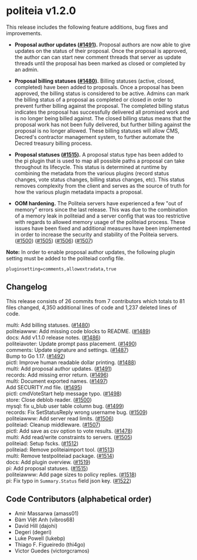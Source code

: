 politeia v1.2.0
====

This release includes the following feature additions, bug fixes and
improvements.

- **Proposal author updates ([#1491](https://github.com/decred/politeia/pull/1491)).**
  Proposal authors are now able to give updates on the status of their
  proposal. Once the proposal is approved, the author can can start new comment
  threads that server as update threads until the proposal has been marked as
  closed or completed by an admin. 

- **Proposal billing statuses ([#1480](https://github.com/decred/politeia/pull/1480)).**
  Billing statuses (active, closed, completed) have been added to proposals.
  Once a proposal has been approved, the billing status is considered to be
  active. Admins can mark the billing status of a proposal as completed or
  closed in order to prevent further billing against the proposal. The
  completed billing status indicates the proposal has successfully delivered
  all promised work and is no longer being billed against. The closed billing
  status means that the proposal work has not been fully delivered, but further
  billing against the proposal is no longer allowed. These billing statuses
  will allow CMS, Decred's contractor management system, to further automate
  the Decred treasury billing process.

- **Proposal statuses ([#1515](https://github.com/decred/politeia/pull/1515)).**
  A proposal status type has been added to the pi plugin that is used to map
  all possible paths a proposal can take throughout its lifecycle. This status
  is determined at runtime by combining the metadata from the various plugins
  (record status changes, vote status changes, billing status changes, etc).
  This status removes complexity from the client and serves as the source of
  truth for how the various plugin metadata impacts a proposal.

- **OOM hardening.**
  The Politeia servers have experienced a few "out of memory" errors since the
  last release. This was due to the combination of a memory leak in politeiad
  and a server config that was too restrictive with regards to allowed memory
  usage of the politeiad process. These issues have been fixed and additional
  measures have been implemented in order to increase the security and
  stability of the Politeia servers.
  ([#1500](https://github.com/decred/politeia/pull/1500))
  ([#1505](https://github.com/decred/politeia/pull/1505))
  ([#1506](https://github.com/decred/politeia/pull/1506))
  ([#1507](https://github.com/decred/politeia/pull/1507))

**Note:** In order to enable proposal author updates, the following plugin
setting must be added to the politeiad config file.  

    pluginsetting=comments,allowextradata,true

## Changelog

This release consists of 26 commits from 7 contributors which totals to 81
files changed, 4,350 additional lines of code and 1,237 deleted lines of code.

multi: Add billing statuses. ([#1480](https://github.com/decred/politeia/pull/1480))  
politeiawww: Add missing code blocks to README. ([#1489](https://github.com/decred/politeia/pull/1489))  
docs: Add v1.1.0 release notes. ([#1486](https://github.com/decred/politeia/pull/1486))  
politeiavoter: Update prompt pass placement. ([#1490](https://github.com/decred/politeia/pull/1490))  
comments: Update signature and settings. ([#1487](https://github.com/decred/politeia/pull/1487))  
Bump to Go 1.17. ([#1492](https://github.com/decred/politeia/pull/1492))  
pictl: Improve human readable dollar printing. ([#1488](https://github.com/decred/politeia/pull/1488))  
multi: Add proposal author updates. ([#1491](https://github.com/decred/politeia/pull/1491))  
records: Add missing error return. ([#1496](https://github.com/decred/politeia/pull/1496))  
multi: Document exported names. ([#1497](https://github.com/decred/politeia/pull/1497))  
Add SECURITY.md file. ([#1495](https://github.com/decred/politeia/pull/1495))  
pictl: cmdVoteStart help message typo. ([#1498](https://github.com/decred/politeia/pull/1498))  
store: Close deblob reader. ([#1500](https://github.com/decred/politeia/pull/1500))  
mysql: fix u_blub user table column bug. ([#1499](https://github.com/decred/politeia/pull/1499))  
records: Fix SetStatusReply wrong username bug. ([#1509](https://github.com/decred/politeia/pull/1509))  
politeiawww: Add server read limits. ([#1506](https://github.com/decred/politeia/pull/1506))  
politeiad: Cleanup middleware. ([#1507](https://github.com/decred/politeia/pull/1507))  
pictl: Add save as csv option to vote results. ([#1478](https://github.com/decred/politeia/pull/1478))  
multi: Add read/write constraints to servers. ([#1505](https://github.com/decred/politeia/pull/1505))  
politeiad: Setup fscks. ([#1512](https://github.com/decred/politeia/pull/1512))  
politeiad: Remove politeiaimport tool. ([#1513](https://github.com/decred/politeia/pull/1513))  
multi: Remove testpoliteiad package. ([#1514](https://github.com/decred/politeia/pull/1514))  
docs: Add plugin overview. ([#1519](https://github.com/decred/politeia/pull/1519))  
pi: Add proposal statuses. ([#1515](https://github.com/decred/politeia/pull/1515))  
politeiawww: Add page sizes to policy replies. ([#1518](https://github.com/decred/politeia/pull/1518))  
pi: Fix typo in `Summary.Status` field json key. ([#1522](https://github.com/decred/politeia/pull/1522))  

## Code Contributors (alphabetical order)

- Amir Massarwa (amass01)
- Đàm Việt Anh (vibros68)
- David Hill (dajohi)
- Degeri (degeri)
- Luke Powell (lukebp)
- Thiago F. Figueiredo (thi4go)
- Victor Guedes (victorgcramos)
